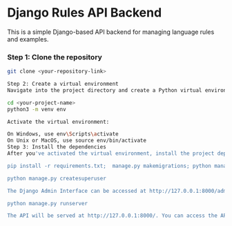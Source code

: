# Django Rules API Backend

This is a simple Django-based API backend for managing language rules and examples.

### Step 1: Clone the repository

```bash
git clone <your-repository-link>

Step 2: Create a virtual environment
Navigate into the project directory and create a Python virtual environment:

cd <your-project-name>
python3 -m venv env

Activate the virtual environment:

On Windows, use env\Scripts\activate
On Unix or MacOS, use source env/bin/activate
Step 3: Install the dependencies
After you've activated the virtual environment, install the project dependencies and initialize with:

pip install -r requirements.txt;  manage.py makemigrations; python manage.py migrate; python manage.py populate_db

python manage.py createsuperuser

The Django Admin Interface can be accessed at http://127.0.0.1:8000/admin/.

python manage.py runserver

The API will be served at http://127.0.0.1:8000/. You can access the API at http://127.0.0.1:8000/api/rules/.
